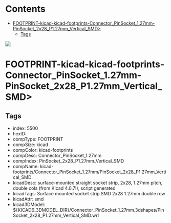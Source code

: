 



Contents
========

* [FOOTPRINT-kicad-kicad-footprints-Connector_PinSocket_1.27mm-PinSocket_2x28_P1.27mm_Vertical_SMD>](#footprint-kicad-kicad-footprints-connector_pinsocket_127mm-pinsocket_2x28_p127mm_vertical_smd)
	* [Tags](#tags)
  
![][im]
# FOOTPRINT-kicad-kicad-footprints-Connector_PinSocket_1.27mm-PinSocket_2x28_P1.27mm_Vertical_SMD>

## Tags

- index: 5500
- hexID: 
- oompType: FOOTPRINT
- oompSize: kicad
- oompColor: kicad-footprints
- oompDesc: Connector_PinSocket_1.27mm
- oompIndex: PinSocket_2x28_P1.27mm_Vertical_SMD
- oompName: kicad-footprints/Connector_PinSocket_1.27mm/PinSocket_2x28_P1.27mm_Vertical_SMD
- kicadDesc: surface-mounted straight socket strip, 2x28, 1.27mm pitch, double cols (from Kicad 4.0.7!), script generated
- kicadTags: Surface mounted socket strip SMD 2x28 1.27mm double row
- kicadAttr: smd
- kicad3DModel: ${KICAD6_3DMODEL_DIR}/Connector_PinSocket_1.27mm.3dshapes/PinSocket_2x28_P1.27mm_Vertical_SMD.wrl



[im]: image.png
